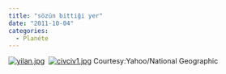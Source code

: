 ```yaml
---
title: "sözün bittiği yer"
date: "2011-10-04"
categories: 
  - Planéte
---
```


[![yilan.jpg](/uploads/2011/10/yilan.jpg)](/uploads/2011/10/yilan.jpg "yilan.jpg")  [![civciv1.jpg](/uploads/2011/10/civciv1.jpg)](/uploads/2011/10/civciv1.jpg "civciv1.jpg") Courtesy:Yahoo/National Geographic
